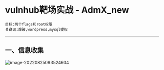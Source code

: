 # vulnhub靶场实战 - AdmX_new

```
目标:两个flags和root权限
关键词:爆破,wordpress,mysql提权
```

------

## 一、信息收集

![image-20220825093524604](C:\Users\曾浦蔚\AppData\Roaming\Typora\typora-user-images\image-20220825093524604.png)